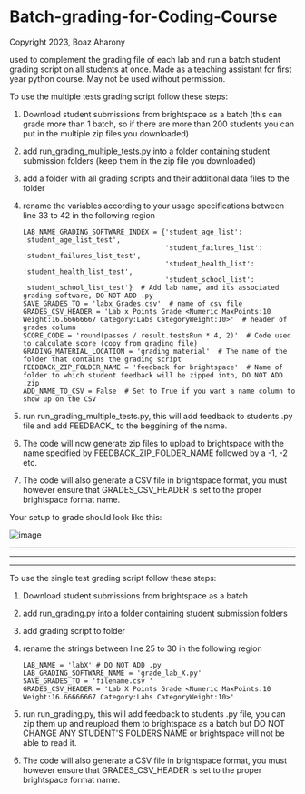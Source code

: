 # Batch-grading-for-Coding-Course
Copyright 2023, Boaz Aharony

used to complement the grading file of each lab and run a batch student grading script on all students at once. Made as a teaching assistant for first year python course.
May not be used without permission.


To use the multiple tests grading script follow these steps:
1. Download student submissions from brightspace as a batch (this can grade more than 1 batch, so if there are more than 200 students you can put in the multiple zip files you downloaded)
2. add run_grading_multiple_tests.py into a folder containing student submission folders (keep them in the zip file you downloaded)
3. add a folder with all grading scripts and their additional data files to the folder
4. rename the variables according to your usage specifications between line 33 to 42 in the following region  
       
       LAB_NAME_GRADING_SOFTWARE_INDEX = {'student_age_list': 'student_age_list_test',
                                          'student_failures_list': 'student_failures_list_test',
                                          'student_health_list': 'student_health_list_test',
                                          'student_school_list': 'student_school_list_test'}  # Add lab name, and its associated grading software, DO NOT ADD .py
       SAVE_GRADES_TO = 'labx_Grades.csv'  # name of csv file
       GRADES_CSV_HEADER = 'Lab x Points Grade <Numeric MaxPoints:10 Weight:16.66666667 Category:Labs CategoryWeight:10>'  # header of grades column
       SCORE_CODE = 'round(passes / result.testsRun * 4, 2)'  # Code used to calculate score (copy from grading file)
       GRADING_MATERIAL_LOCATION = 'grading material'  # The name of the folder that contains the grading script
       FEEDBACK_ZIP_FOLDER_NAME = 'feedback for brightspace'  # Name of folder to which student feedback will be zipped into, DO NOT ADD .zip
       ADD_NAME_TO_CSV = False  # Set to True if you want a name column to show up on the CSV

5. run run_grading_multiple_tests.py, this will add feedback to students .py file and add FEEDBACK_ to the beggining of the name.
6. The code will now generate zip files to upload to brightspace with the name specified by FEEDBACK_ZIP_FOLDER_NAME followed by a -1, -2 etc.
7. The code will also generate a CSV file in brightspace format, you must however ensure that GRADES_CSV_HEADER is set to the proper brightspace format name.

Your setup to grade should look like this:


![image](https://user-images.githubusercontent.com/19933465/225781343-ef46e279-efd6-4eec-993e-64f5da4da48e.png)


-------------------------------------------------------------------------------------------------------------------------------------------------------
-------------------------------------------------------------------------------------------------------------------------------------------------------
-------------------------------------------------------------------------------------------------------------------------------------------------------

To use the single test grading script follow these steps:
1. Download student submissions from brightspace as a batch
2. add run_grading.py into a folder containing student submission folders
3. add grading script to folder
4. rename the strings between line 25 to 30 in the following region  
       
       LAB_NAME = 'labX' # DO NOT ADD .py
       LAB_GRADING_SOFTWARE_NAME = 'grade_lab_X.py'
       SAVE_GRADES_TO = 'filename.csv '
       GRADES_CSV_HEADER = 'Lab X Points Grade <Numeric MaxPoints:10 Weight:16.66666667 Category:Labs CategoryWeight:10>'
       
5. run run_grading.py, this will add feedback to students .py file, you can zip them up and reupload them to brightspace as a batch but DO NOT CHANGE ANY STUDENT'S FOLDERS NAME or brightspace will not be able to read it.
6. The code will also generate a CSV file in brightspace format, you must however ensure that GRADES_CSV_HEADER is set to the proper brightspace format name.
